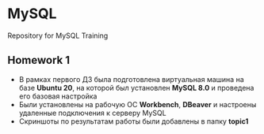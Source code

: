 # MySQL
Repository for MySQL Training

## Homework 1
 - В рамках первого ДЗ была подготовлена виртуальная машина на базе **Ubuntu 20**, на которой был установлен **MySQL 8.0** и проведена его базовая настройка
 - Были установлены на рабочую ОС **Workbench**, **DBeaver** и настроены удаленные подключения к серверу MySQL
 - Скриншоты по результатам работы были добавлены в папку **topic1**
